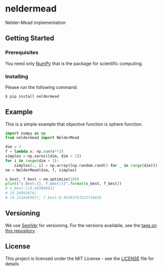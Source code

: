 # neldermead

Nelder-Mead implementation

## Getting Started


### Prerequisites

You need only [NumPy](http://www.numpy.org/) that is the package for scientific computing.

### Installing

Please run the following command.

```bash
$ pip install neldermead
```

## Example

This is a simple example that objective function is sphere function.

```python
import numpy as np
from neldermead import NelderMead

dim = 3
f = lambda x: np.sum(x**2)
simplex = np.zeros([dim, dim + 1])
for i in range(dim + 1):
    simplex[:, i] = np.array([np.random.rand() for _ in range(dim)])
nm = NelderMead(dim, f, simplex)

x_best, f_best = nm.optimize(100)
print("x_best:{}, f_best:{}".format(x_best, f_best))
# x_best:[[0.60389863]
# [0.26992676]
# [0.13184699]], f_best:0.45493763222718836
```


## Versioning

We use [SemVer](http://semver.org/) for versioning. For the versions available, see the [tags on this repository](https://github.com/nmasahiro/neldermead/tags). 


## License

This project is licensed under the MIT License - see the [LICENSE](https://github.com/nmasahiro/neldermead/blob/master/LISENCE) file for details
